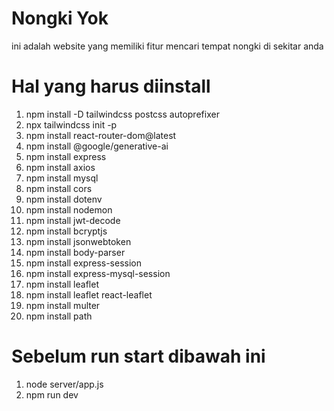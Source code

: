 # Nongki Yok

ini adalah website yang memiliki fitur mencari tempat nongki di sekitar anda

# Hal yang harus diinstall

1. npm install -D tailwindcss postcss autoprefixer
2. npx tailwindcss init -p
3. npm install react-router-dom@latest
4. npm install @google/generative-ai
5. npm install express
6. npm install axios
7. npm install mysql
8. npm install cors
9. npm install dotenv
10. npm install nodemon
11. npm install jwt-decode
12. npm install bcryptjs
13. npm install jsonwebtoken
14. npm install body-parser
15. npm install express-session
16. npm install express-mysql-session
17. npm install leaflet
18. npm install leaflet react-leaflet
19. npm install multer
20. npm install path

# Sebelum run start dibawah ini

1. node server/app.js
2. npm run dev

